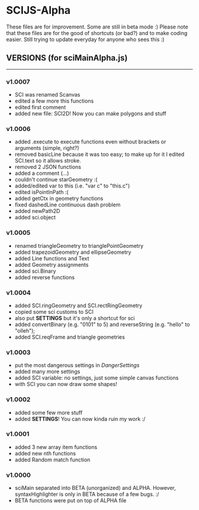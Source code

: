 # SCIJS-Alpha
These files are for improvement. Some are still in beta mode :)
Please note that these files are for the good of shortcuts (or bad?) and to make coding easier.
Still trying to update everyday for anyone who sees this :)

## VERSIONS (for sciMainAlpha.js)
---
### v1.0007
- SCI was renamed Scanvas
- edited a few more this functions
- edited first comment
- added new file: SCI2D! Now you can make polygons and stuff

### v1.0006
- added .execute to execute functions even without brackets or arguments (simple, right?)
- removed basicLine because it was too easy; to make up for it I edited SCI.text so it allows stroke.
- removed 2 JSON functions
- added a comment (...)
- couldn't continue starGeometry :(
- added/edited var to this (i.e. "var c" to "this.c")
- edited isPointInPath :(
- added getCtx in geometry functions
- fixed dashedLine continuous dash problem
- added newPath2D
- added sci.object

### v1.0005
- renamed triangleGeometry to trianglePointGeometry
- added trapezoidGeometry and ellipseGeometry
- added Line functions and Text
- added Geometry assignments
- added sci.Binary
- added reverse functions

### v1.0004
- added SCI.ringGeometry and SCI.rectRingGeometry
- copied some sci customs to SCI
- also put __SETTINGS__ but it's only a shortcut for sci
- added convertBinary (e.g. "0101" to 5) and reverseString (e.g. "hello" to "olleh");
- added SCI.reqFrame and triangle geometries

### v1.0003
- put the most dangerous settings in _DangerSettings_
- added many more settings
- added SCI variable: no settings, just some simple canvas functions
- with SCI you can now draw some shapes!

### v1.0002
- added some few more stuff
- added __SETTINGS__! You can now kinda ruin my work :/

### v1.0001
- added 3 new array item functions
- added new nth functions
- added Random match function

### v1.0000
- sciMain separated into BETA (unorganized) and ALPHA. However, syntaxHighlighter is only in BETA because of a few bugs. :/
- BETA functions were put on top of ALPHA file